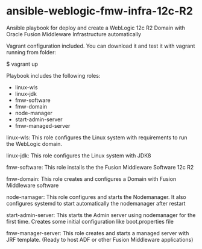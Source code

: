 # ansible-weblogic-fmw-infra-12c-R2
Ansible playbook for deploy and create a WebLogic 12c R2 Domain with Oracle Fusion Middleware Infrastructure automatically

Vagrant configuration included. You can download it and test it with vagrant running from folder:

$ vagrant up

Playbook includes the following roles:
- linux-wls
- linux-jdk
- fmw-software
- fmw-domain
- node-manager
- start-admin-server
- fmw-managed-server

linux-wls:
This role configures the Linux system with requirements to run the WebLogic domain.

linux-jdk:
This role configures the Linux system with JDK8

fmw-software:
This role installs the the Fusion Middleware Software 12c R2

fmw-domain:
This role creates and configures a Domain with Fusion Middleware software

node-namager:
This role configures and starts the Nodemanager. It also configures systemd to start automatically the nodemanager after restart

start-admin-server:
This starts the Admin server using nodemanager for the first time. Creates some initial configuration like boot.properties file

fmw-manager-server:
This role creates and starts a managed server with JRF template. (Ready to host ADF or other Fusion Middleware applications)

